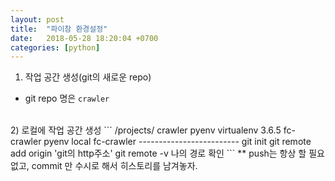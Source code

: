 ```yaml
---
layout: post
title:  "파이참 환경설정"
date:   2018-05-28 18:20:04 +0700
categories: [python]
---
```

1) 작업 공간 생성(git의 새로운 repo)
- git repo 명은 `crawler`
<br>
2) 로컬에 작업 공간 생성
```
/projects/
  crawler
    pyenv virtualenv 3.6.5 fc-crawler
    pyenv local fc-crawler
    -------------------------
    git init
    git remote add origin 'git의 http주소'
    git remote -v
    나의 경로 확인
```
** push는 항상 할 필요 없고, commit 만 수시로 해서 히스토리를 남겨놓자.
